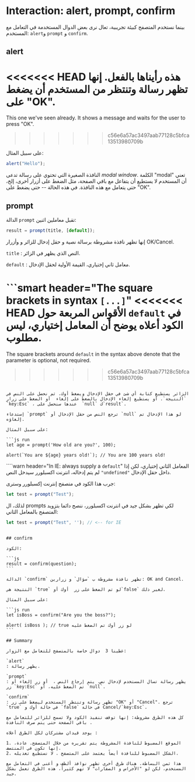 # Interaction: alert, prompt, confirm

بينما نستخدم المتصفح كبيئة تجريبية، تعال نرى بعض الدوال المستخدمة في التعامل مع المستخدم: `alert`و `prompt` و `confirm`.

## alert

<<<<<<< HEAD
هذه رأيناها بالفعل. إنها تظهر رسالة وتنتظر من المستخدم أن يضغط على "OK".
=======
This one we've seen already. It shows a message and waits for the user to press "OK".
>>>>>>> c56e6a57ac3497aab77128c5bfca13513980709b

على سبيل المثال:

```js run
alert("Hello");
```

النافذة الصغيرة التي تحتوي على رسالة تدعى *modal window*. الكلمة "modal" تعني أن المستخدم لا يستطيع أن يتفاعل مع باقي الصفحة، مثل الضغط على أزرار أخرى، إلخ، حتى يتعامل مع هذه النافذة. في هذه الحالة -- حتى يضغط على "OK".

## prompt

الدالة `prompt` تقبل معاملين اثنين:

```js no-beautify
result = prompt(title, [default]);
```

إنها تظهر نافذة مشروطة برسالة نصية و  حقل إدخال للزائر و وأزرار OK/Cancel.

`title`
: النص الذي يظهر في الزائر.

`default`
: معامل ثاني إختياري، القيمة الأولية لحقل الإدخال.

```smart header="The square brackets in syntax `[...]`"
<<<<<<< HEAD
الأقواس المربعة حول `default` في الكود أعلاه يوضح أن المعامل إختياري، ليس مطلوب.
=======
The square brackets around `default` in the syntax above denote that the parameter is optional, not required.
>>>>>>> c56e6a57ac3497aab77128c5bfca13513980709b
```

الزائر يستطيع كتابة أي شئ في حقل الإدخال ويضغط أوك. ثم نحصل على النص في `النتيجة`. أو يستطيع إلغاء الإدخال بالضغط على إلغاء  أو الضغط على زرار `key:Esc` ، عندها سنحصل على  `null` ك`result`.

إستدعاء `prompt` ترجع النص من حقل الإدخال أو `null` لو هذا الإدخال تم إلغاؤه.

على سبيل المثال:

```js run
let age = prompt('How old are you?', 100);

alert(`You are ${age} years old!`); // You are 100 years old!
```

````warn header="In IE: always supply a `default`"
المعامل الثاني إختياري، لكن إذا لم يتم إدخاله، انترنت اكسبلورر سيدخل النص `"undefined"` داخل حقل الإدخال.

جرب هذا الكود في متصفح إنترنت إكسبلورر وسترى:

```js run
let test = prompt("Test");
```

لذلك، ال prompts لكي تظهر بشكل جيد في انترنت اكسبلورر، ننصح دائما بتزويد المتصفح بالمعامل الثاني:

```js run
let test = prompt("Test", ''); // <-- for IE
```
````

## confirm

الكود:

```js
result = confirm(question);
```

الدالة `confirm` تظهر نافذة مشروطة ب `سؤال` و زرارين: OK and Cancel.

النتيجة هي `true` لو تم الضغط على زر  أوك أو`false` لغير ذلك.

على سبيل المثال:

```js run
let isBoss = confirm("Are you the boss?");

alert( isBoss ); // true لو زر أوك تم الضغط عليه
```

## Summary

غطينا 3  دوال خاصة بالمتصفح للتعامل مع الزوار:

`alert`
: يظهر رسالة.

`prompt`
: يظهر رسالة تسال المستخدم لإدخال نص. يتم إرجاع النص ،  أو زر إلغاء أو زر `key:Esc` تم الضغط عليه، أو `null`.

`confirm`
: تظهر رسالة وتنتظر المستخدم ليضغط على زر "OK" أو "Cancel". ترجع `true` في حالة أوك و `false` في حالة Cancel/`key:Esc`.

كل هذه الطرق مشروطة: إنها توقف تنفيذ الكود ولا تسمح للزائر للتعامل مع باقي الصفحة حتى يتم صرف النافذة .

يوجد قيدان مشتركان لكل الطرق أعلاه :

1. الموقع المضبوط للنافذة المشروطة يتم تقريره من خلال المتصفح. عادة، إنها تكون في المنتصف.
2. الشكل المضبوط للنافذة أيضاً يعتمد على المتصفح . لا نستطيع تعديله.

هذا ثمن البساطة. هناك طرق أخرى تظهر نوافذ ألطف و أغنى في التعامل مع المستخدم، لكن لو "الأجراس و الصفارات" لا تهم كثيراً، هذه الطرق تعمل بشكل جيد.
